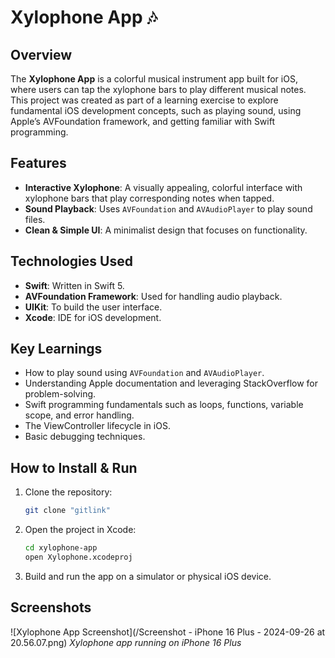 # Xylophone App 🎶

## Overview

The **Xylophone App** is a colorful musical instrument app built for iOS, where users can tap the xylophone bars to play different musical notes. This project was created as part of a learning exercise to explore fundamental iOS development concepts, such as playing sound, using Apple’s AVFoundation framework, and getting familiar with Swift programming.

## Features

- **Interactive Xylophone**: A visually appealing, colorful interface with xylophone bars that play corresponding notes when tapped.
- **Sound Playback**: Uses `AVFoundation` and `AVAudioPlayer` to play sound files.
- **Clean & Simple UI**: A minimalist design that focuses on functionality.
  
## Technologies Used

- **Swift**: Written in Swift 5. 
- **AVFoundation Framework**: Used for handling audio playback.
- **UIKit**: To build the user interface.
- **Xcode**: IDE for iOS development.

## Key Learnings

- How to play sound using `AVFoundation` and `AVAudioPlayer`.
- Understanding Apple documentation and leveraging StackOverflow for problem-solving.
- Swift programming fundamentals such as loops, functions, variable scope, and error handling.
- The ViewController lifecycle in iOS.
- Basic debugging techniques.
  
## How to Install & Run

1. Clone the repository:
    ```bash
    git clone "gitlink"
    ```
2. Open the project in Xcode:
    ```bash
    cd xylophone-app
    open Xylophone.xcodeproj
    ```
3. Build and run the app on a simulator or physical iOS device.

## Screenshots

![Xylophone App Screenshot](/Screenshot - iPhone 16 Plus - 2024-09-26 at 20.56.07.png)
*Xylophone app running on iPhone 16 Plus*

